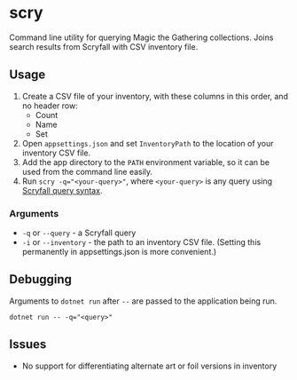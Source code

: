 # scry

Command line utility for querying Magic the Gathering collections. Joins search results from Scryfall with CSV inventory file.

## Usage

1. Create a CSV file of your inventory, with these columns in this order, and no header row:
    * Count
    * Name
    * Set
2. Open `appsettings.json` and set `InventoryPath` to the location of your inventory CSV file.
3. Add the app directory to the `PATH` environment variable, so it can be used from the command line easily.
4. Run `scry -q="<your-query>"`, where `<your-query>` is any query using [Scryfall query syntax](https://scryfall.com/docs/syntax).

### Arguments

* `-q` or `--query` - a Scryfall query
* `-i` or `--inventory` - the path to an inventory CSV file. (Setting this permanently in appsettings.json is more convenient.)

## Debugging

Arguments to `dotnet run` after `--` are passed to the application being run.

`dotnet run -- -q="<query>"`

## Issues

* No support for differentiating alternate art or foil versions in inventory
